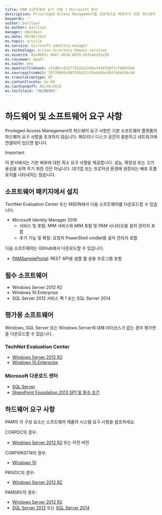 ```yaml
---
title: PAM 소프트웨어 요구 사항 | Microsoft 문서
description: Privileged Access Management를 성공적으로 배포하기 위한 하드웨어 및 소프트웨어 요구 사항 찾기
keywords: ''
author: barclayn
ms.author: barclayn
manager: mbaldwin
ms.date: 09/06/2017
ms.topic: article
ms.service: microsoft-identity-manager
ms.technology: active-directory-domain-services
ms.assetid: 82a9085c-9667-4b3b-8079-657eab1d1e58
ms.reviewer: mwahl
ms.suite: ems
ms.openlocfilehash: c53d8cc815f792d1a1246a7434350f1cfb087844
ms.sourcegitcommit: 35f2989dc007336422c58a6a94e304fa84d1bcb6
ms.translationtype: HT
ms.contentlocale: ko-KR
ms.lasthandoff: 06/20/2018
ms.locfileid: "36288965"
---
```

# <a name="hardware-and-software-requirements"></a>하드웨어 및 소프트웨어 요구 사항

Privileged Access Management의 하드웨어 요구 사항은 기본 소프트웨어 플랫폼의 하드웨어 요구 사항을 초과하지 않습니다. 메모리나 디스크 공간이 충분하고 네트워크에 연결되어 있으면 됩니다.

> [!IMPORTANT]
> 이 문서에서는 기본 배포에 대한 최소 요구 사항을 제공합니다. 성능, 확장성 또는 고가용성을 보여 주기 위한 것은 아닙니다. 대기업 또는 프로덕션 환경에 권장되는 배포 토폴로지를 나타내지는 않습니다.

## <a name="installing-from-software-packages"></a>소프트웨어 패키지에서 설치

TechNet Evaluation Center 또는 MSDN에서 다음 소프트웨어를 다운로드할 수 있습니다.

- Microsoft Identity Manager 2016
  - 서비스 및 포털: MIM 서비스와 MIM 포털 및 PAM 시나리오용 설치 관리자 포함
  - 추가 기능 및 확장: 요청자 PowerShell cmdlet용 설치 관리자 포함

다음 소프트웨어는 GitHub에서 다운로드할 수 있습니다.

- [PAMSamplePortal](https://github.com/Azure/identity-management-samples): REST API용 샘플 웹 응용 프로그램 포함

## <a name="required-software"></a>필수 소프트웨어

- Windows Server 2012 R2
- Windows 10 Enterprise
- SQL Server 2012 서비스 팩 1 또는 SQL Server 2014

## <a name="evaluation-software"></a>평가용 소프트웨어

Windows, SQL Server 또는 Windows Server에 대해 라이선스가 없는 경우 평가판을 다운로드할 수 있습니다.

### <a name="technet-evaluation-center"></a>TechNet Evaluation Center

- [Windows Server 2012 R2](https://www.microsoft.com/evalcenter/evaluate-windows-server-2012-r2)
- [Windows 10 Enterprise](https://www.microsoft.com/evalcenter/evaluate-windows-10-enterprise)

### <a name="microsoft-download-center"></a>Microsoft 다운로드 센터

- [SQL Server](https://www.microsoft.com/download/details.aspx?id=29066)  
- [SharePoint Foundation 2013 SP1 및 필수 조건](https://www.microsoft.com/download/details.aspx?id=42039)

## <a name="hardware-requirements"></a>하드웨어 요구 사항

PAM의 각 구성 요소는 소프트웨어 제품의 시스템 요구 사항을 참조하세요.

CORPDC의 경우:

- [Windows Server 2012 R2](https://technet.microsoft.com/library/dn303418.aspx) 또는 이전 버전

CORPWKSTN의 경우:

- [Windows 10](https://technet.microsoft.com/windows/dn798752.aspx)

PRIVDC의 경우:

- [Windows Server 2012 R2](https://technet.microsoft.com/library/dn303418.aspx)

PAMSRV의 경우:

- [Windows Server 2012 R2](https://technet.microsoft.com/library/dn303418.aspx)
- [SQL Server 2012](https://msdn.microsoft.com/library/ms143506(sql.110).aspx) 또는 [SQL Server 2014](https://msdn.microsoft.com/library/ms143506(v=sql.120).aspx)
